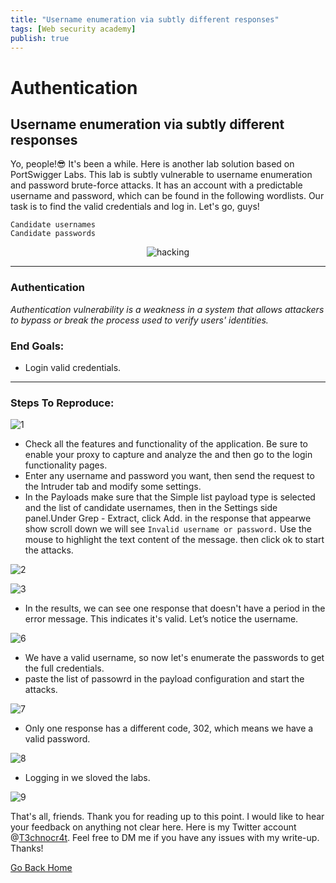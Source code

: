 ```yaml
---
title: "Username enumeration via subtly different responses"
tags: [Web security academy]
publish: true
---
```



# Authentication
## Username enumeration via subtly different responses


Yo, people!😎 It's been a while. Here is another lab solution based on PortSwigger Labs. This lab is subtly vulnerable to username enumeration and password brute-force attacks. It has an account with a predictable username and password, which can be found in the following wordlists. Our task is to find the valid credentials and log in. Let's go, guys!


    Candidate usernames
    Candidate passwords


<p align="center">
  <img src="https://github.com/user-attachments/assets/e5afe668-554f-49f1-93ff-b80660446e56" alt="hacking" />
</p>

*** 
### Authentication
*Authentication vulnerability is a weakness in a system that allows attackers to bypass or break the process used to verify users' identities.*

### End Goals:
- Login valid credentials.

***
### Steps To Reproduce:

![1](https://github.com/user-attachments/assets/46e049da-8937-48e8-bad6-39ccec7cdb81)

- Check all the features and functionality of the application. Be sure to enable your proxy to capture and analyze the and then go to the login functionality pages.
- Enter any username and password you want, then send the request to the Intruder tab and modify some settings.
- In the Payloads make sure that the Simple list payload type is selected and the list of candidate usernames, then in the Settings side panel.Under Grep - Extract, click Add. in the response that appearwe show scroll down we will see `Invalid username or password.` Use the mouse to highlight the text content of the message. then click ok to start the attacks.

![2](https://github.com/user-attachments/assets/4c1d23c3-45a2-46b5-9717-025031b21f32)

![3](https://github.com/user-attachments/assets/b9a27553-c996-46af-99e8-013e116e9c2e)

- In the results, we can see one response that doesn't have a period in the error message. This indicates it's valid. Let’s notice the username.

![6](https://github.com/user-attachments/assets/d3377680-0090-4ca5-ab77-2e7ce9f319c7)

- We have a valid username, so now let's enumerate the passwords to get the full credentials.
- paste the list of passowrd in the payload configuration and start the attacks.

![7](https://github.com/user-attachments/assets/9a8d2eb7-6741-49c3-8eb3-2af22aa25a48)

- Only one response has a different code, 302, which means we have a valid password.

![8](https://github.com/user-attachments/assets/d73e7c6f-f808-4938-8b6c-15256c8f3a49)

- Logging in we sloved the labs.

![9](https://github.com/user-attachments/assets/15493951-211a-4986-9c1a-76acf50d15c9)

That's all, friends. Thank you for reading up to this point. I would like to hear your feedback on anything not clear here. Here is my Twitter account @[T3chnocr4t](https://twitter.com/T3chnocr4t). Feel free to DM me if you have any issues with my write-up. Thanks!

[Go Back Home](https://t3chnocr4t.github.io/)
